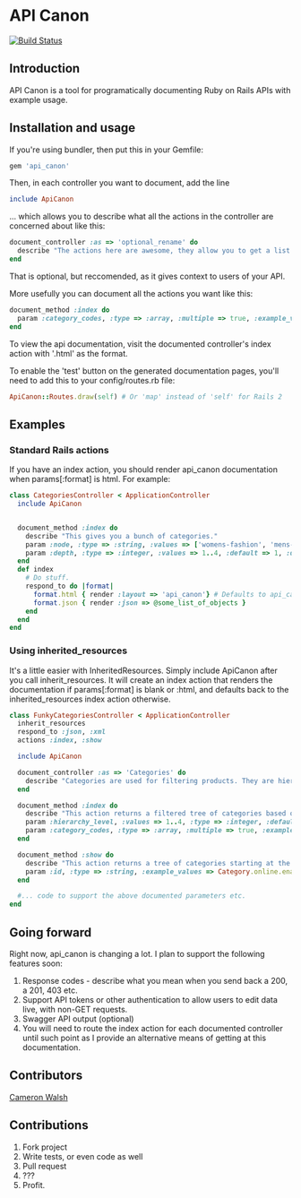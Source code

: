 # API Canon

[![Build Status](https://travis-ci.org/cwalsh/api_canon.png?branch=master)](https://travis-ci.org/cwalsh/api_canon)

## Introduction
API Canon is a tool for programatically documenting Ruby on Rails APIs with example usage.

## Installation and usage
If you're using bundler, then put this in your Gemfile:

```ruby
gem 'api_canon'
```
Then, in each controller you want to document, add the line

```ruby
include ApiCanon
```

... which allows you to describe what all the actions in the controller are concerned about like this:

```ruby
document_controller :as => 'optional_rename' do
  describe "The actions here are awesome, they allow you to get a list of awesome things, and make awesome things, too!"
end
```

That is optional, but reccomended, as it gives context to users of your API.

More usefully you can document all the actions you want like this:

```ruby
document_method :index do
  param :category_codes, :type => :array, :multiple => true, :example_values => Category.all(:limit => 5, :select => :code).map(&:code), :description => "Return only categories for the given category codes", :default => 'some-awesome-category-code'
end
```

To view the api documentation, visit the documented controller's index action with '.html' as the format.

To enable the 'test' button on the generated documentation pages, you'll need to add this to your config/routes.rb file:

```ruby
ApiCanon::Routes.draw(self) # Or 'map' instead of 'self' for Rails 2
```

## Examples

### Standard Rails actions

If you have an index action, you should render api_canon documentation when params[:format] is html. For example:

```ruby
class CategoriesController < ApplicationController
  include ApiCanon


  document_method :index do
    describe "This gives you a bunch of categories."
    param :node, :type => :string, :values => ['womens-fashion', 'mens-fashion'], :default => 'womens-fashion', :description => "Category code to start with"
    param :depth, :type => :integer, :values => 1..4, :default => 1, :description => "Maximum depth to include child categories"
  end
  def index
    # Do stuff.
    respond_to do |format|
      format.html { render :layout => 'api_canon'} # Defaults to api_canon index
      format.json { render :json => @some_list_of_objects }
    end
  end
end
```

### Using inherited_resources

It's a little easier with InheritedResources.
Simply include ApiCanon after you call inherit_resources.
It will create an index action that renders the documentation if params[:format]
is blank or :html, and defaults back to the inherited_resources index action 
otherwise.

```ruby
class FunkyCategoriesController < ApplicationController
  inherit_resources
  respond_to :json, :xml
  actions :index, :show

  include ApiCanon

  document_controller :as => 'Categories' do
    describe "Categories are used for filtering products. They are hierarchical, with 4 levels. These 4 levels are known as Super-Categories, Categories, Sub-Categories and Types. Examples include \"Women's Fashion\", \"Shirts\" and so forth. They are uniquely identifiable by their category_code field."
  end

  document_method :index do
    describe "This action returns a filtered tree of categories based on the parameters given in the request."
    param :hierarchy_level, :values => 1..4, :type => :integer, :default => 1, :description => "Maximum depth to include child categories"
    param :category_codes, :type => :array, :multiple => true, :example_values => Category.online.enabled.super_categories.all(:limit => 5, :select => :code).map(&:code), :description => "Return only categories for the given category codes", :default => 'mens-fashion-accessories'
  end

  document_method :show do
    describe "This action returns a tree of categories starting at the requested root node."
    param :id, :type => :string, :example_values => Category.online.enabled.super_categories.all(:limit => 5, :select => :code).map(&:code), :description => "Category code to show, the root node for the entire tree.", :default => 'mens-fashion-accessories'
  end

  #... code to support the above documented parameters etc.
end
```

## Going forward

Right now, api_canon is changing a lot.  I plan to support the following features soon:

1. Response codes - describe what you mean when you send back a 200, a 201, 403 etc.
2. Support API tokens or other authentication to allow users to edit data live, with non-GET requests.
3. Swagger API output (optional)
4. You will need to route the index action for each documented controller until such point as I provide an alternative means of getting at this documentation.

## Contributors
[Cameron Walsh](http://github.com/cwalsh)

## Contributions
1. Fork project
2. Write tests, or even code as well
3. Pull request
4. ???
5. Profit.
